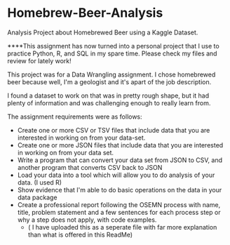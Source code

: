# Homebrew-Beer-Analysis
Analysis Project about Homebrewed Beer using a Kaggle Dataset.

****This assignment has now turned into a personal project that I use to practice Python, R, and SQL in my spare time. Please check my files and review for lately work!

This project was for a Data Wrangling assignment. I chose homebrewed beer because well, I'm a geologist and it's apart of the job description. 

I found a dataset to work on that was in pretty rough shape, but it had plenty of information and was challenging enough to really learn from. 

The assignment requirements were as follows:
- Create one or more CSV or TSV files that include data that you are interested in working on from your data-set.
- Create one or more JSON files that include data that you are interested in working on from your data set.
- Write a program that can convert your data set from JSON to CSV, and another program that converts CSV back to JSON
- Load your data into a tool which will allow you to do analysis of your data. (I used R)
- Show evidence that I'm able to do basic operations on the data in your data package
- Create a professional report following the OSEMN process with name, title, problem statement and a few sentences for each process step or why a step does not apply, with code examples.
  - ( I have uploaded this as a seperate file with far more explanation than what is offered in this ReadMe)



